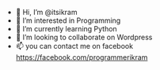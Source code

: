 - 👋 Hi, I’m @itsikram
- 👀 I’m interested in Programming
- 🌱 I’m currently learning Python
- 💞️ I’m looking to collaborate on Wordpress
- 📫 you can contact me on facebook https://facebook.com/programmerikram

<!---
itsikram/itsikram is a ✨ special ✨ repository because its `README.md` (this file) appears on your GitHub profile.
You can click the Preview link to take a look at your changes.
--->
